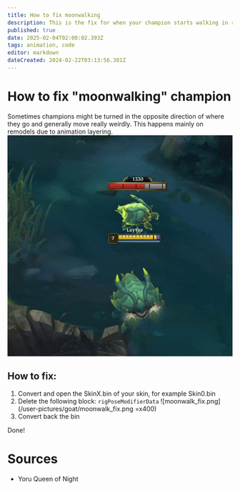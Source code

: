 ```yaml
---
title: How to fix moonwalking
description: This is the fix for when your champion starts walking in random directions
published: true
date: 2025-02-04T02:00:02.393Z
tags: animation, code
editor: markdown
dateCreated: 2024-02-22T03:13:56.381Z
---
```


# How to fix "moonwalking" champion
Sometimes champions might be turned in the opposite direction of where  they go and generally move really weirdly. This happens mainly on  remodels due to animation layering.
![skuttle_moonwalk.gif](/user-pictures/goat/skuttle_moonwalk.gif)

## How to fix:
1. Convert and open the SkinX.bin of your skin, for example Skin0.bin
2. Delete the following block:
```rigPoseModifierData```
![moonwalk_fix.png](/user-pictures/goat/moonwalk_fix.png =x400)
3. Convert back the bin


Done!

# Sources

- Yoru Queen of Night
